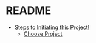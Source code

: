 # README

- [Steps to Initiating this Project!](/Template-Instructions/Template-Instructions.md)
    - [Choose Project](/Template-Instructions/Choose-Project.md)